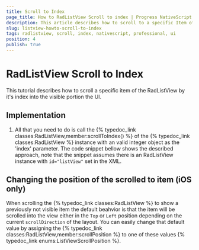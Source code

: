 ```yaml
---
title: Scroll to Index
page_title: How to RadListView Scroll to index | Progress NativeScript UI Documentation
description: This article describes how to scroll to a specific Item of the RadListView by it's index.
slug: listview-howto-scroll-to-index
tags: radlistview, scroll, index, nativescript, professional, ui
position: 4
publish: true
---
```


# RadListView Scroll to Index

This tutorial describes how to scroll a specific item of the RadListView by it's index into the visible portion the UI.

## Implementation

1. All that you need to do is call the {% typedoc_link classes:RadListView,member:scrollToIndex() %} of the  {% typedoc_link classes:RadListView %} instance with an valid integer object as the 'index' parameter. The code snippet bellow shows the described approach, note that the snippet assumes there is an RadListView instance with `id="listView"` set in the XML.

<snippet id='listview-scroll-to-index'/>

## Changing the position of the scrolled to item (iOS only)

When scrolling the {% typedoc_link classes:RadListView %} to show a previously not visible item the default beahvior is that the item will be scrolled into the view either in the `Top` or `Left` position depending on the current `scrollDirection` of the layout. You can easily change that default value by assigning the {% typedoc_link classes:RadListView,member:scrollPosition %} to one of these values {% typedoc_link enums:ListViewScrollPosition %}.
